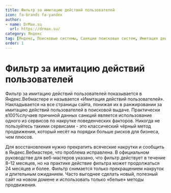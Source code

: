 ```yaml
---
title: Фильтр за имитацию действий пользователей
icon: fa-brands fa-yandex
author: 
- name: DrMax.su
  url: https://drmax.su/
category: Яндекс
tag: [Яндекс, Поисковые системы, Санкции поисковых систем, Имитация действий]
order: 1
---
```


# Фильтр за имитацию действий пользователей

Фильтр за имитацию действий пользователей показывается в Яндекс.Вебмастере и называется «Имитация действий пользователей». Накладывается на все страницы сайта, понижая их в ранжировании за имитацию действий пользователей в поисковой выдаче. Практически в100%случаев причиной данных санкций является использование одного из сервисов по накрутке поведенческих факторов. Никогда не пользуйтесь такими сервисами - это классический чёрный метод продвижения, который несёт на порядки больше рисков для бизнеса, чем плюсов.

Для восстановления нужно прекратить всяческие накрутки и сообщить в Яндекс.Вебмастере, что проблема исправлена. В официальном руководстве для веб-мастеров указано, что фильтр действует в течение 8–12 месяцев, но на практике действие фильтра может продолжаться 24 месяцев и более. Фильтр снимается только прекращением накруток и длительным ожиданием. Часто выгоднее сделать новый, полезный сайт на новом домене и использовать только «белые» методы продвижения.
